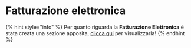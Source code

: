# Fatturazione elettronica

{% hint style="info" %}
Per quanto riguarda la **Fatturazione Elettronica** è stata creata una sezione apposita, [clicca qui](../../../../faq/fatturazione-elettronica/) per visualizzarla!
{% endhint %}

